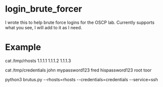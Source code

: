 # login_brute_forcer
I wrote this to help brute force logins for the OSCP lab.  Currently supports what you see, I will add to it as I need.


# Example

cat /tmp/rhosts
1.1.1.1
1.1.1.2
1.1.1.3

cat /tmp/credentials
john mypassword123
fred hispassword123
root toor

python3 brutus.py --rhosts=rhosts --credentials=credentials --service=ssh
